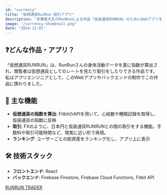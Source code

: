 ```yaml
---
id: "currency"
title: "仮想通貨RunRun 取引アプリ"
description: "多摩美大生のRunRunによる作品「仮装通貨RUNRUN」のためにWebアプリを開発"
image: "/currency-thumbnail.png"
date: "2024-11-01"
---
```


## ❓どんな作品・アプリ？
「仮想通貨RUNRUN」は、RunRunさんの身体活動データを基に指数が算出され、閲覧者は仮想通貨としてのレートを見たり取引をしたりできる作品です。  
私はアプリエンジニアとして、このWebアプリやバックエンドの制作でこの作品に携わりました。

## 🔧 主な機能
- **仮想通貨の指数を算出**: FitbitのAPIを用いて、心拍数や睡眠記録を取得し、仮装通貨の指数に反映
- **取引**: FXのように、日本円と仮装通貨RUNRUNとの間の取引をする機能。手数料や取引可能時間など、現実に近い形で再現。
- **ランキング**: ユーザーごとの総資産をランキング化し、アプリ上に表示

## 🛠️ 技術スタック
- **フロントエンド**: React
- **バックエンド**: Firebase Firestore, Firebase Cloud Functions, Fitbit API

[RUNRUN TRADER](https://runrun-fit.web.app)